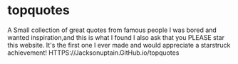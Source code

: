 # topquotes
A Small collection of great quotes from famous people
I was bored and wanted inspiration,and this is what I found
I also ask that you PLEASE star this website. It's the first one I ever made and would appreciate a starstruck achievement!
HTTPS://Jacksonuptain.GitHub.io/topquotes
